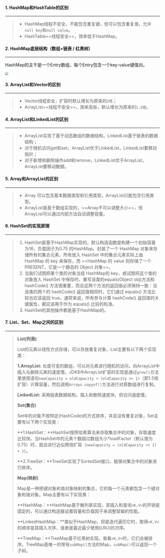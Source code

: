 #### 1. HashMap和HashTable的区别

---

>- HashMap线程不安全，不能包含重复键，但可以包含重复值，允许`null key`和`null value`。
>- HashTable==线程安全==，效率低于HashMap。



#### 2. HashMap底层结构（数组+链表 / 红黑树）

---

HashMap的主干是一个Entry数组，每个Entry包含一个key-value键值对。

<img src="https://tva1.sinaimg.cn/large/008i3skNgy1gqfnfdgv7hj30u00nhq3s.jpg" style="zoom:60%">



#### 3. ArrayList和Vector的区别

---

>- Vector线程安全，扩容时默认增长为原来的`2倍`；
>- ArrayList==线程不安全==，效率高些，默认增长为原来的`1.5倍`。



#### 4. ArrayList和LinkedList的区别

---

>- ArrayList实现了基于动态数组的数据结构，LinkedList基于链表的数据结构；
>- 对于随机访问get和set，ArrayList优于LinkedList，LinkedList要移动指针；
>- 对于新增和删除操作add和remove，LinkedList优于ArrayList，ArrayList要移动数据。



#### 5. Array和ArrayList的区别

---

>- Array 可以包含基本数据类型和引用类型，ArrayList只能包含引用类型。
>- ArrayList是基于数组实现的，==Array不可以调整大小==，但ArrayList可以通过内部方法自动调整容量。



#### 6. HashSet的实现原理

---

>1. HashSet是基于HashMap实现的，默认构造函数是构建一个初始容量为16，负载因子为0.75 的HashMap。封装了一个 HashMap 对象来存储所有的集合元素，所有放入 HashSet 中的集合元素实际上由 HashMap 的 key 来保存，而 ==HashMap 的 value 则存储了一个 PRESENT，它是一个静态的 Object 对象==。
>2. 当我们试图把某个类的对象当成 HashMap的 key，或试图将这个类的对象放入 HashSet 中保存时，重写该类的equals(Object obj)方法和 hashCode() 方法很重要，而且这两个方法的返回值必须保持一致：当该类的两个的 hashCode() 返回值相同时，它们通过 equals() 方法比较也应该返回 true。通常来说，所有参与计算 hashCode() 返回值的关键属性，都应该用于作为 equals() 比较的标准。
>3. HashSet的其他操作都是基于HashMap的。



#### 7. List、Set、Map之间的区别

---

>**List(列表)**
>
>List的元素以线性方式存储，可以存放重复对象，List主要有以下两个实现类：
>
>**1.ArrayList:** 长度可变的数组，可以对元素进行随机的访问，向ArrayList中插入与删除元素的速度慢。JDK8中ArrayList扩容的实现是通过`grow()`方法里使用语句`newCapacity = oldCapacity + (oldCapacity >> 1)`（即1.5倍扩容）计算容量，然后调用`Arrays.copyof()`方法进行对原数组进行复制。
>
>**LinkedList:** 采用链表数据结构，插入和删除速度快，但访问速度慢。
>
>**Set(集合)**
>
>Set中的对象不按特定(HashCode)的方式排序，并且没有重复对象，Set主要有以下两个实现类：
>
>**1.HashSet：**HashSet按照哈希算法来存取集合中的对象，存取速度比较快。当HashSet中的元素个数超过数组大小*loadFactor（默认值为0.75）时，就会进行近似两倍扩容（`newCapacity = (oldCapacity << 1) + 1`）。
>
>**2.TreeSet：**TreeSet实现了SortedSet接口，能够对集合中的对象进行排序。
>
>**Map(映射)**
>
>Map是一种把键对象和值对象映射的集合，它的每一个元素都包含一个键对象和值对象。Map主要有以下实现类：
>
>**HashMap：**HashMap基于散列表实现，其插入和查询`<K,V>`的开销是固定的，可以通过构造器设置容量和负载因子来调整容器的性能。
>
>**LinkedHashMap：**类似于HashMap，但是迭代遍历它时，取得`<K,V>`的顺序是其插入次序，或者是最近最少使用(LRU)的次序。
>
>**TreeMap：**TreeMap基于红黑树实现。查看`<K,V>`时，它们会被排序。TreeMap是唯一的带有`subMap()`方法的Map，`subMap()`可以返回一个子树。


